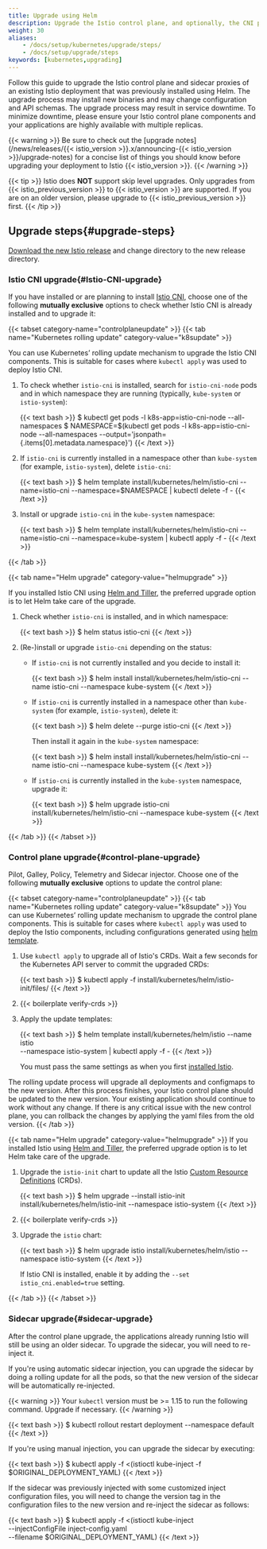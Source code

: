 ```yaml
---
title: Upgrade using Helm
description: Upgrade the Istio control plane, and optionally, the CNI plug-in using Helm.
weight: 30
aliases:
    - /docs/setup/kubernetes/upgrade/steps/
    - /docs/setup/upgrade/steps
keywords: [kubernetes,upgrading]
---
```


Follow this guide to upgrade the Istio control plane and sidecar proxies of an
existing Istio deployment that was previously installed using Helm. The upgrade
process may install new binaries and may change configuration and API schemas.
The upgrade process may result in service downtime. To minimize downtime,
please ensure your Istio control plane components and your applications are
highly available with multiple replicas.

{{< warning >}}
Be sure to check out the [upgrade notes](/news/releases/{{< istio_version >}}.x/announcing-{{< istio_version >}}/upgrade-notes)
for a concise list of things you should know before upgrading your deployment to Istio {{< istio_version >}}.
{{< /warning >}}

{{< tip >}}
Istio does **NOT** support skip level upgrades. Only upgrades from {{< istio_previous_version >}} to {{< istio_version >}}
are supported. If you are on an older version, please upgrade to {{< istio_previous_version >}} first.
{{< /tip >}}

## Upgrade steps{#upgrade-steps}

[Download the new Istio release](/docs/setup/getting-started/#download)
and change directory to the new release directory.

### Istio CNI upgrade{#Istio-CNI-upgrade}

If you have installed or are planning to install [Istio CNI](/docs/setup/additional-setup/cni/),
choose one of the following **mutually exclusive** options to check whether
Istio CNI is already installed and to upgrade it:

{{< tabset category-name="controlplaneupdate" >}}
{{< tab name="Kubernetes rolling update" category-value="k8supdate" >}}

You can use Kubernetes’ rolling update mechanism to upgrade the Istio CNI components.
This is suitable for cases where `kubectl apply` was used to deploy Istio CNI.

1. To check whether `istio-cni` is installed, search for `istio-cni-node` pods
   and in which namespace they are running (typically, `kube-system` or `istio-system`):

    {{< text bash >}}
    $ kubectl get pods -l k8s-app=istio-cni-node --all-namespaces
    $ NAMESPACE=$(kubectl get pods -l k8s-app=istio-cni-node --all-namespaces --output='jsonpath={.items[0].metadata.namespace}')
    {{< /text >}}

1. If `istio-cni` is currently installed in a namespace other than `kube-system`
   (for example, `istio-system`), delete `istio-cni`:

    {{< text bash >}}
    $ helm template install/kubernetes/helm/istio-cni --name=istio-cni --namespace=$NAMESPACE | kubectl delete -f -
    {{< /text >}}

1. Install or upgrade `istio-cni` in the `kube-system` namespace:

    {{< text bash >}}
    $ helm template install/kubernetes/helm/istio-cni --name=istio-cni --namespace=kube-system | kubectl apply -f -
    {{< /text >}}

{{< /tab >}}

{{< tab name="Helm upgrade" category-value="helmupgrade" >}}

If you installed Istio CNI using [Helm and Tiller](/docs/setup/install/helm/#option-2-install-with-helm-and-tiller-via-helm-install),
the preferred upgrade option is to let Helm take care of the upgrade.

1. Check whether `istio-cni` is installed, and in which namespace:

    {{< text bash >}}
    $ helm status istio-cni
    {{< /text >}}

1. (Re-)install or upgrade `istio-cni` depending on the status:

    * If `istio-cni` is not currently installed and you decide to install it:

        {{< text bash >}}
        $ helm install install/kubernetes/helm/istio-cni --name istio-cni --namespace kube-system
        {{< /text >}}

    * If `istio-cni` is currently installed in a namespace other than `kube-system`
      (for example, `istio-system`), delete it:

        {{< text bash >}}
        $ helm delete --purge istio-cni
        {{< /text >}}

        Then install it again in the `kube-system` namespace:

        {{< text bash >}}
        $ helm install install/kubernetes/helm/istio-cni --name istio-cni --namespace kube-system
        {{< /text >}}

    * If `istio-cni` is currently installed in the `kube-system` namespace, upgrade it:

        {{< text bash >}}
        $ helm upgrade istio-cni install/kubernetes/helm/istio-cni --namespace kube-system
        {{< /text >}}

{{< /tab >}}
{{< /tabset >}}

### Control plane upgrade{#control-plane-upgrade}

Pilot, Galley, Policy, Telemetry and Sidecar injector.
Choose one of the following **mutually exclusive** options
to update the control plane:

{{< tabset category-name="controlplaneupdate" >}}
{{< tab name="Kubernetes rolling update" category-value="k8supdate" >}}
You can use Kubernetes’ rolling update mechanism to upgrade the control plane components.
This is suitable for cases where `kubectl apply` was used to deploy the Istio components,
including configurations generated using
[helm template](/docs/setup/install/helm/#option-1-install-with-helm-via-helm-template).

1. Use `kubectl apply` to upgrade all of Istio's CRDs.  Wait a few seconds for the Kubernetes
   API server to commit the upgraded CRDs:

    {{< text bash >}}
    $ kubectl apply -f install/kubernetes/helm/istio-init/files/
    {{< /text >}}

1. {{< boilerplate verify-crds >}}

1. Apply the update templates:

    {{< text bash >}}
    $ helm template install/kubernetes/helm/istio --name istio \
      --namespace istio-system | kubectl apply -f -
    {{< /text >}}

    You must pass the same settings as when you first [installed Istio](/docs/setup/install/helm).

The rolling update process will upgrade all deployments and configmaps to the new version.
After this process finishes, your Istio control plane should be updated to the new version.
Your existing application should continue to work without any change. If there is any
critical issue with the new control plane, you can rollback the changes by applying the
yaml files from the old version.
{{< /tab >}}

{{< tab name="Helm upgrade" category-value="helmupgrade" >}}
If you installed Istio using [Helm and Tiller](/docs/setup/install/helm/#option-2-install-with-helm-and-tiller-via-helm-install),
the preferred upgrade option is to let Helm take care of the upgrade.

1. Upgrade the `istio-init` chart to update all the Istio [Custom Resource Definitions](https://kubernetes.io/docs/concepts/extend-kubernetes/api-extension/custom-resources/#customresourcedefinitions) (CRDs).

    {{< text bash >}}
    $ helm upgrade --install istio-init install/kubernetes/helm/istio-init --namespace istio-system
    {{< /text >}}

1. {{< boilerplate verify-crds >}}

1. Upgrade the `istio` chart:

    {{< text bash >}}
    $ helm upgrade istio install/kubernetes/helm/istio --namespace istio-system
    {{< /text >}}

    If Istio CNI is installed, enable it by adding the `--set istio_cni.enabled=true` setting.

{{< /tab >}}
{{< /tabset >}}

### Sidecar upgrade{#sidecar-upgrade}

After the control plane upgrade, the applications already running Istio will
still be using an older sidecar. To upgrade the sidecar, you will need to re-inject it.

If you're using automatic sidecar injection, you can upgrade the sidecar
by doing a rolling update for all the pods, so that the new version of the
sidecar will be automatically re-injected.

{{< warning >}}
Your `kubectl` version must be >= 1.15 to run the following command. Upgrade if necessary.
{{< /warning >}}

{{< text bash >}}
$ kubectl rollout restart deployment --namespace default
{{< /text >}}

If you're using manual injection, you can upgrade the sidecar by executing:

{{< text bash >}}
$ kubectl apply -f <(istioctl kube-inject -f $ORIGINAL_DEPLOYMENT_YAML)
{{< /text >}}

If the sidecar was previously injected with some customized inject configuration
files, you will need to change the version tag in the configuration files to the new
version and re-inject the sidecar as follows:

{{< text bash >}}
$ kubectl apply -f <(istioctl kube-inject \
     --injectConfigFile inject-config.yaml \
     --filename $ORIGINAL_DEPLOYMENT_YAML)
{{< /text >}}
